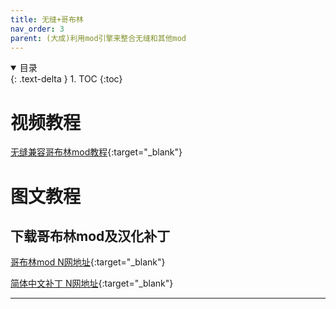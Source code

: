 ```yaml
---
title: 无缝+哥布林
nav_order: 3
parent: (大成)利用mod引擎来整合无缝和其他mod
---
```


<details open markdown="block">
  <summary>
    目录
  </summary>
  {: .text-delta }
1. TOC
{:toc}
</details>

# 视频教程

[无缝兼容哥布林mod教程](https://www.bilibili.com/video/BV1eiNhe7EZr){:target="_blank"}

# 图文教程

## 下载哥布林mod及汉化补丁

[哥布林mod N网地址](https://www.nexusmods.com/eldenring/mods/3091){:target="_blank"}

[简体中文补丁 N网地址](https://www.nexusmods.com/eldenring/mods/6235){:target="_blank"}

---

